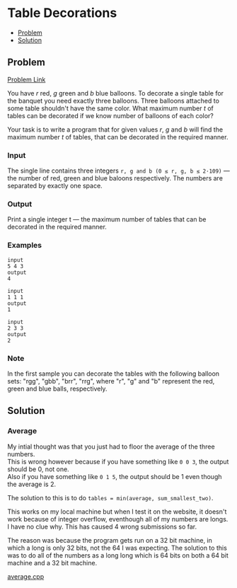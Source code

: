 # Table Decorations

- [Problem](#Problem)
- [Solution](#Solution)

## Problem
[Problem Link](https://codeforces.com/problemset/problem/478/C)

You have *r* red, *g* green and *b* blue balloons. To decorate a single table for the banquet you need exactly three balloons. Three balloons attached to some table shouldn't have the same color. What maximum number *t* of tables can be decorated if we know number of balloons of each color?

Your task is to write a program that for given values *r*, *g* and *b* will find the maximum number *t* of tables, that can be decorated in the required manner.

### Input
The single line contains three integers `r, g and b (0 ≤ r, g, b ≤ 2·109)` — the number of red, green and blue baloons respectively. The numbers are separated by exactly one space.

### Output
Print a single integer t — the maximum number of tables that can be decorated in the required manner.

### Examples
```
input
5 4 3
output
4
```
```
input
1 1 1
output
1
```
```
input
2 3 3
output
2
```
### Note
In the first sample you can decorate the tables with the following balloon sets: "rgg", "gbb", "brr", "rrg", where "r", "g" and "b" represent the red, green and blue balls, respectively.


## Solution

### Average
My intial thought was that you just had to floor the average of the three numbers.  
This is wrong however because if you have something like `0 0 3`, the output should be 0, not one.  
Also if you have something like `0 1 5`, the output should be 1 even though the average is 2.  

The solution to this is to do `tables = min(average, sum_smallest_two)`.  
 
This works on my local machine but when I test it on the website, it doesn't work because of integer overflow, eventhough all of my numbers are longs. I have no clue why. This has caused 4 wrong submissions so far.

The reason was because the program gets run on a 32 bit machine, in which a long is only 32 bits, not the 64 I was expecting. The solution to this was to do all of the numbers as a long long which is 64 bits on both a 64 bit machine and a 32 bit machine.  

[average.cpp](average.cpp)

